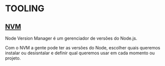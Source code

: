 # TOOLING
## [NVM]((https://github.com/10diieggos/tooling/blob/main/NVM.md))

Node Version Manager é um gerenciador de versões do Node.js. 

Com o NVM a gente pode ter as versões do Node, escolher quais queremos instalar ou desisntalar e definir qual queremos usar em cada momento ou projeto.

